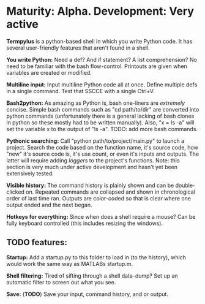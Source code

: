 # Maturity: Alpha. Development: Very active


**Termpylus** is a python-based shell in which you write Python code. It has several user-friendly features that aren't found in a shell.

**You write Python:** Need a def? And if statement? A list comprehension? No need to be familiar with the bash flow-control. Printouts are given when variables are created or modified.

**Multiline input:** Input multiline Python code all at once. Define multiple defs in a single command. Test that SSCCE with a single Ctrl+V.

**Bash2python:** As amazing as Python is, bash one-liners are *extremely* concise. Simple bash commands such as "cd path/to/dir" are converted into python commands (unfortunately there is a general lacking of bash clones in python so these mostly had to be written manually). Also, "x = ls -a" will set the variable x to the output of "ls -a". TODO: add more bash commands.

**Pythonic searching:** Call "python path/to/project/main.py" to launch a project. Search the code based on the function name, it's source code, how "new" it's source code is, it's use count, or even it's inputs and outputs. The latter will require adding *loggers* to the project's functions. Note: this section is very much under active development and hasn't yet been extensively tested.

**Visible history:** The command history is plainly shown and can be double-clicked on. Repeated commands are collapsed and shown in chronological order of last time ran. Outputs are color-coded so that is clear where one output ended and the next began.

**Hotkeys for everything:** Since when does a shell require a mouse? Can be fully keyboard controlled (this includes resizing the windows).

## TODO features:

**Startup:** Add a startup.py to this folder to load in (to the history), which would work the same way as MATLABs startup.m.

**Shell filtering:** Tired of sifting through a shell data-dump? Set up an automatic filter to screen out what you see.

**Save:** (**TODO**) Save your input, command history, and or output.
